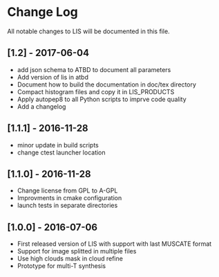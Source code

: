 # Change Log
All notable changes to LIS will be documented in this file.

## [1.2] - 2017-06-04
- add json schema to ATBD to document all parameters
- Add version of lis in atbd
- Document how to build the documentation in doc/tex directory
- Compact histogram files and copy it in LIS_PRODUCTS
- Apply autopep8 to all Python scripts to imprve code quality
- Add a changelog
## [1.1.1] - 2016-11-28
- minor update in build scripts
- change ctest launcher location
## [1.1.0] - 2016-11-28
- Change license from GPL to A-GPL
- Improvments in cmake configuration
- launch tests in separate directories
## [1.0.0] - 2016-07-06
- First released version of LIS with support with last MUSCATE format
- Support for image splitted in multiple files
- Use high clouds mask in cloud refine
- Prototype for multi-T synthesis
